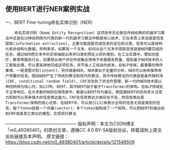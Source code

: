 ## 使用BERT进行NER案例实战


一、BERT Fine-tuning命名实体识别（NER）

        命名实体识别（Name Entity Recognition）这项技术无论是在传统经典的机器学习算法中还是在以神经网络为代表的新一代机器学习算法中都是核心技术，它在本质上来说就是信息提取(information extraction), 主要功能就是完成信息的定位和分类，信息可以是结构化和非结构化数据。举例来讲，如果有一个文本，如何从这个文本中提取信息就是NER要完成的任务，通过NER把文本中的实体抽取出来并归类到预定义好的类别。在工业实践中，譬如在医疗，教育等服务行业，如果想从用户评论中收集反馈用于改善服务质量，借助基于NER技术的人工智能处理，可以更高效地完成这项任务，并节省人工阅读的成本。在NLP领域，最重要的两件事情，一是意图识别(intent)，另外就是NER, NER类似于定量的分析，NER可以用来推荐用户想要的信息。围绕NER产生了传统的算法和现代的算法，其中传统算法的代表就是条件随机场(CRF, conditional random field), CRF涉及到了状态的管理，新一代的NER技术是以神经网络为核心的，如LSTM, BERT，其中BERT由于基于Transformer的架构，在NLP领域处于主导地位。在大多数的NER应用场景中，都是以BERT作为基石，原因是BERT的双向多头注意力机制可以带来强大的信息表达能力。CRF在信息表达方面存在不足，而信息表达是Transformer架构的核心优势，在BERT中，可以用[CLS]来表示全局的信息尤其是类别的信息，每个token就是一个向量(vector)，多个token就构成了一个矩阵，可以把BERT的输出给到CRF或者其它类似的模型，实现现代算法

————————————————
版权声明：本文为CSDN博主「m0_49380401」的原创文章，遵循CC 4.0 BY-SA版权协议，转载请附上原文出处链接及本声明。
原文链接：https://blog.csdn.net/m0_49380401/article/details/121549509
